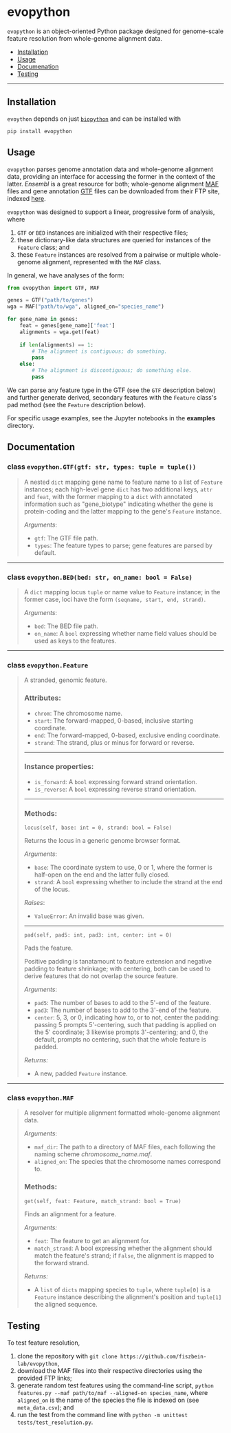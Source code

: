 # evopython
`evopython` is an object-oriented Python package designed for genome-scale
feature resolution from whole-genome alignment data.
- [Installation](#installation)
- [Usage](#usage)
- [Documenation](#documentation)
- [Testing](#testing)
---

## Installation
`evoython` depends on just 
[`biopython`](https://github.com/biopython/biopython) and can be installed with
```commandline
pip install evopython
```

## Usage
`evopython` parses genome annotation data and whole-genome alignment data, 
providing an interface for accessing the former in the context of the latter.
*Ensembl* is a great resource for both; whole-genome alignment 
[MAF](https://genome.ucsc.edu/FAQ/FAQformat.html#format5) files and gene
annotation [GTF](https://genome.ucsc.edu/FAQ/FAQformat.html#format4) files can
be downloaded from their FTP site, indexed 
[here](https://useast.ensembl.org/info/data/ftp/index.html).

`evopython` was designed to support a linear, progressive form of analysis, 
where
1. `GTF` or `BED` instances are initialized with their respective files;
2. these dictionary-like data structures are queried for instances of the
`Feature` class; and
3. these `Feature` instances are resolved from a pairwise or multiple 
whole-genome alignment, represented with the `MAF` class.

In general, we have analyses of the form:
```python
from evopython import GTF, MAF

genes = GTF("path/to/genes")
wga = MAF("path/to/wga", aligned_on="species_name")

for gene_name in genes:
    feat = genes[gene_name]['feat']
    alignments = wga.get(feat)
    
    if len(alignments) == 1:
        # The alignment is contiguous; do something.
        pass
    else:
        # The alignment is discontiguous; do something else.
        pass
```
We can parse any feature type in the GTF (see the `GTF` description 
below) and further generate derived, secondary features with the `Feature` 
class's pad method (see the `Feature` description below).

For specific usage examples, see the Jupyter notebooks in the **examples** 
directory.

## Documentation
### class `evopython.GTF(gtf: str, types: tuple = tuple())`
> A nested `dict` mapping gene name to feature name to a list of `Feature`
> instances; each high-level gene `dict` has two additional keys, `attr` and 
> `feat`, with the former mapping to a `dict` with annotated information such 
> as "gene_biotype" indicating whether the gene is protein-coding and the 
> latter mapping to the gene's `Feature` instance.
> 
> *Arguments*:
> - `gtf`: The GTF file path.
> - `types`: The feature types to parse; gene features are parsed by default.
----
### class `evopython.BED(bed: str, on_name: bool = False)`
> A `dict` mapping locus `tuple` or name value to `Feature` instance; in the 
> former case, loci have the form `(seqname, start, end, strand)`.
> 
> *Arguments*:
> - `bed`: The BED file path.
> - `on_name`: A `bool` expressing whether name field values should be 
used as keys to the features.
----
### class `evopython.Feature`
> A stranded, genomic feature.
>
> ### Attributes:
> - `chrom`: The chromosome name.
> - `start`: The forward-mapped, 0-based, inclusive starting coordinate.
> - `end`: The forward-mapped, 0-based, exclusive ending coordinate.
> - `strand`: The strand, plus or minus for forward or reverse.
> ----
> ### Instance properties:
> - `is_forward`: A `bool` expressing forward strand orientation.
> - `is_reverse`: A `bool` expressing reverse strand orientation.
> ----
> ### Methods:
> 
> `locus(self, base: int = 0, strand: bool = False)`
> 
> Returns the locus in a generic genome browser format.
> 
> *Arguments*:
> - `base`: The coordinate system to use, 0 or 1, where the former is
> half-open on the end and the latter fully closed.
> - `strand`: A `bool` expressing whether to include the strand at the end
> of the locus.
>
> *Raises*:
> - `ValueError`: An invalid base was given.
> ----
> `pad(self, pad5: int, pad3: int, center: int = 0)`
> 
> Pads the feature.
> 
> Positive padding is tanatamount to feature extension and negative 
> padding to feature shrinkage; with centering, both can be used to 
> derive features that do not overlap the source feature.
> 
> *Arguments*:
> - `pad5`: The number of bases to add to the 5'-end of the feature.
> - `pad3`: The number of bases to add to the 3'-end of the feature.
> - `center`: 5, 3, or 0, indicating how to, or to not, center the padding: 
passing 5 prompts 5'-centering, such that padding is applied on the 5' 
coordinate; 3 likewise prompts 3'-centering; and 0, the default, prompts no 
centering, such that the whole feature is padded.
> 
> *Returns:*
> - A new, padded `Feature` instance.
----
### class `evopython.MAF`
> A resolver for multiple alignment formatted whole-genome alignment data.
>
> *Arguments*:
> - `maf_dir`: The path to a directory of MAF files, each following the 
naming scheme *chromosome_name.maf*.
> - `aligned_on`: The species that the chromosome names correspond to.
>
> ### Methods:
> 
> `get(self, feat: Feature, match_strand: bool = True)`
> 
> Finds an alignment for a feature.
> 
> *Arguments:*
> - `feat`: The feature to get an alignment for.
> - `match_strand`: A bool expressing whether the alignment should match the 
> feature's strand; if `False`, the alignment is mapped to the forward strand.
>
> *Returns:*
> - A `list` of `dicts` mapping species to `tuple`, where `tuple[0]` is a 
> `Feature` instance describing the alignment's position and `tuple[1]` the 
> aligned sequence.

## Testing

To test feature resolution,
1. clone the repository with
`git clone https://github.com/fiszbein-lab/evopython`,
2. download the MAF files into their respective directories using the 
provided FTP links;
3. generate random test features using the command-line script, 
`python features.py --maf path/to/maf --aligned-on species_name`, where 
`aligned_on` is the name of the species the file is indexed on 
(see `meta_data.csv`); and
4. run the test from the command line with 
`python -m unittest tests/test_resolution.py`.
